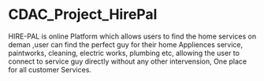 # CDAC_Project_HirePal

HIRE-PAL is online Platform which allows users to find the home services on deman ,user can find the perfect guy for their home Appliences service, paintworks, cleaning, electric works, plumbing etc, allowing the user to  connect to service guy directly without any other intervension, One place for all customer Services.
